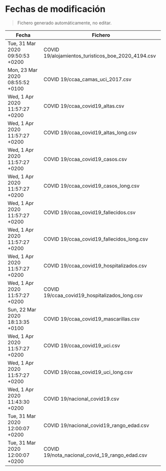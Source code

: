 # Fechas de modificación

> Fichero generado automáticamente, no editar.

| Fecha                           | Fichero                  |
|---------------------------------|--------------------------|
| Tue, 31 Mar 2020 09:50:53 +0200  | COVID 19/alojamientos_turisticos_boe_2020_4194.csv |
| Mon, 23 Mar 2020 08:55:52 +0100  | COVID 19/ccaa_camas_uci_2017.csv |
| Wed, 1 Apr 2020 11:57:27 +0200  | COVID 19/ccaa_covid19_altas.csv |
| Wed, 1 Apr 2020 11:57:27 +0200  | COVID 19/ccaa_covid19_altas_long.csv |
| Wed, 1 Apr 2020 11:57:27 +0200  | COVID 19/ccaa_covid19_casos.csv |
| Wed, 1 Apr 2020 11:57:27 +0200  | COVID 19/ccaa_covid19_casos_long.csv |
| Wed, 1 Apr 2020 11:57:27 +0200  | COVID 19/ccaa_covid19_fallecidos.csv |
| Wed, 1 Apr 2020 11:57:27 +0200  | COVID 19/ccaa_covid19_fallecidos_long.csv |
| Wed, 1 Apr 2020 11:57:27 +0200  | COVID 19/ccaa_covid19_hospitalizados.csv |
| Wed, 1 Apr 2020 11:57:27 +0200  | COVID 19/ccaa_covid19_hospitalizados_long.csv |
| Sun, 22 Mar 2020 18:13:35 +0100  | COVID 19/ccaa_covid19_mascarillas.csv |
| Wed, 1 Apr 2020 11:57:27 +0200  | COVID 19/ccaa_covid19_uci.csv |
| Wed, 1 Apr 2020 11:57:27 +0200  | COVID 19/ccaa_covid19_uci_long.csv |
| Wed, 1 Apr 2020 11:43:30 +0200  | COVID 19/nacional_covid19.csv |
| Tue, 31 Mar 2020 12:00:07 +0200  | COVID 19/nacional_covid19_rango_edad.csv |
| Tue, 31 Mar 2020 12:00:07 +0200  | COVID 19/nota_nacional_covid_19_rango_edad.csv |
